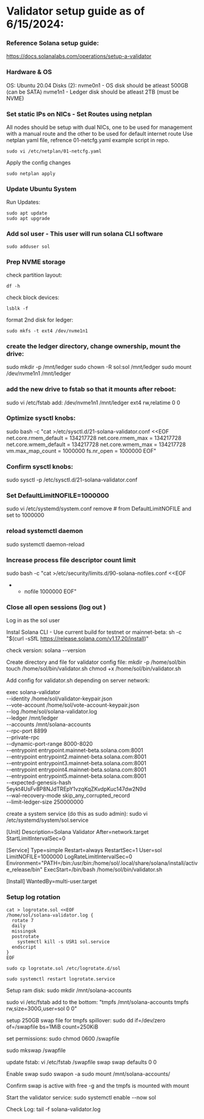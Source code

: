 # Validator setup guide as of 6/15/2024:

### Reference Solana setup guide: 
https://docs.solanalabs.com/operations/setup-a-validator

### Hardware & OS
OS: Ubuntu 20.04
Disks (2):
nvme0n1 - OS disk should be atleast 500GB (can be SATA)
nvme1n1 - Ledger disk should be atleast 2TB (must be NVME)

### Set static IPs on NICs - Set Routes using netplan
All nodes should be setup with dual NICs, one to be used for management with a manual route and the other to be used for default internet route
Use netplan yaml file, refrence 01-netcfg.yaml example script in repo.

```
sudo vi /etc/netplan/01-netcfg.yaml
```
Apply the config changes
```
sudo netplan apply
```

### Update Ubuntu System

Run Updates:
```
sudo apt update
sudo apt upgrade
```


### Add sol user - This user will run solana CLI software
```
sudo adduser sol
```

### Prep NVME storage
check partition layout:
```
df -h
```
check block devices:
```
lsblk -f
```
format 2nd disk for ledger:
```
sudo mkfs -t ext4 /dev/nvme1n1
```
### create the ledger directory, change ownership, mount the drive:
sudo mkdir -p /mnt/ledger
sudo chown -R sol:sol /mnt/ledger
sudo mount /dev/nvme1n1 /mnt/ledger

### add the new drive to fstab so that it mounts after reboot:
sudo vi /etc/fstab
add: /dev/nvme1n1 /mnt/ledger ext4 rw,relatime 0 0

### Optimize sysctl knobs:
sudo bash -c "cat >/etc/sysctl.d/21-solana-validator.conf <<EOF
net.core.rmem_default = 134217728
net.core.rmem_max = 134217728
net.core.wmem_default = 134217728
net.core.wmem_max = 134217728
vm.max_map_count = 1000000
fs.nr_open = 1000000
EOF"

### Confirm sysctl knobs:
sudo sysctl -p /etc/sysctl.d/21-solana-validator.conf

### Set DefaultLimitNOFILE=1000000
sudo vi /etc/systemd/system.conf
remove # from DefaultLimitNOFILE and set to 1000000

### reload systemctl daemon
sudo systemctl daemon-reload

### Increase process file descriptor count limit
sudo bash -c "cat >/etc/security/limits.d/90-solana-nofiles.conf <<EOF
* - nofile 1000000
EOF"

### Close all open sessions (log out ) ###

Log in as the sol user

Instal Solana CLI - Use current build for testnet or mainnet-beta:
sh -c "$(curl -sSfL https://release.solana.com/v1.17.20/install)"

check version:
solana --version

Create directory and file for validator config file:
mkdir -p /home/sol/bin
touch /home/sol/bin/validator.sh
chmod +x /home/sol/bin/validator.sh

Add config for validator.sh depending on server network:

exec solana-validator \
    --identity /home/sol/validator-keypair.json \
    --vote-account /home/sol/vote-account-keypair.json \
    --log /home/sol/solana-validator.log \
    --ledger /mnt/ledger \
    --accounts /mnt/solana-accounts \
    --rpc-port 8899 \
    --private-rpc \
    --dynamic-port-range 8000-8020 \
    --entrypoint entrypoint.mainnet-beta.solana.com:8001 \
    --entrypoint entrypoint2.mainnet-beta.solana.com:8001 \
    --entrypoint entrypoint3.mainnet-beta.solana.com:8001 \
    --entrypoint entrypoint4.mainnet-beta.solana.com:8001 \
    --entrypoint entrypoint5.mainnet-beta.solana.com:8001 \
    --expected-genesis-hash 5eykt4UsFv8P8NJdTREpY1vzqKqZKvdpKuc147dw2N9d \
    --wal-recovery-mode skip_any_corrupted_record \
    --limit-ledger-size 250000000 

create a system service (do this as sudo admin):
sudo vi /etc/systemd/system/sol.service

[Unit]
Description=Solana Validator
After=network.target
StartLimitIntervalSec=0

[Service]
Type=simple
Restart=always
RestartSec=1
User=sol
LimitNOFILE=1000000
LogRateLimitIntervalSec=0
Environment="PATH=/bin:/usr/bin:/home/sol/.local/share/solana/install/active_release/bin"
ExecStart=/bin/bash /home/sol/bin/validator.sh

[Install]
WantedBy=multi-user.target


### Setup log rotation
```
cat > logrotate.sol <<EOF
/home/sol/solana-validator.log {
  rotate 7
  daily
  missingok
  postrotate
    systemctl kill -s USR1 sol.service
  endscript
}
EOF
```

```
sudo cp logrotate.sol /etc/logrotate.d/sol
```
```
sudo systemctl restart logrotate.service
```

Setup ram disk:
sudo mkdir /mnt/solana-accounts

sudo vi /etc/fstab
add to the bottom: "tmpfs /mnt/solana-accounts tmpfs rw,size=300G,user=sol 0 0"

setup 250GB swap file for tmpfs spillover:
sudo dd if=/dev/zero of=/swapfile bs=1MiB count=250KiB

set permissions: 
sudo chmod 0600 /swapfile

sudo mkswap /swapfile

update fstab:
vi /etc/fstab
/swapfile swap swap defaults 0 0

Enable swap
sudo swapon -a
sudo mount /mnt/solana-accounts/

Confirm swap is active with free -g and the tmpfs is mounted with mount

Start the validator service:
sudo systemctl enable --now sol

Check Log:
tail -f solana-validator.log
